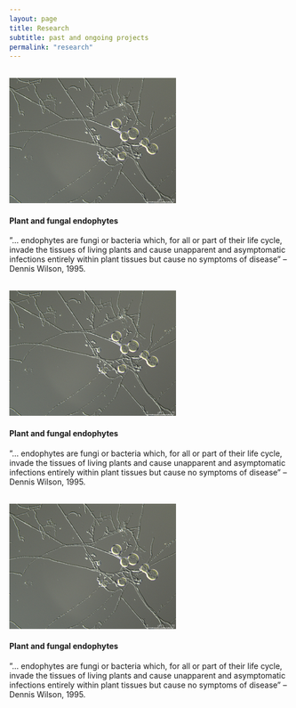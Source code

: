 ```yaml
---
layout: page
title: Research
subtitle: past and ongoing projects
permalink: "research"
---
```

<br>
<div class="container-fluid">
<div class="row">
  <div class="col no-gutters col">
    <a href=""><img src="/assets/img/PI.jpg"></a><br>
    <h4>Plant and fungal endophytes</h4>
    <p>”… endophytes are fungi or bacteria which, for all or part of their life cycle, invade the tissues of living plants and cause unapparent and asymptomatic infections entirely within plant tissues but cause no symptoms of disease” – Dennis Wilson, 1995.</p><br>
  </div>
  <div class="col no-gutters col">
    <a href=""><img src="/assets/img/PI.jpg"></a><br>
    <h4>Plant and fungal endophytes</h4>
    <p>”… endophytes are fungi or bacteria which, for all or part of their life cycle, invade the tissues of living plants and cause unapparent and asymptomatic infections entirely within plant tissues but cause no symptoms of disease” – Dennis Wilson, 1995.</p><br>
  </div>
  <div class="col no-gutters col">
    <a href=""><img src="/assets/img/PI.jpg"></a><br>
    <h4>Plant and fungal endophytes</h4>
    <p>”… endophytes are fungi or bacteria which, for all or part of their life cycle, invade the tissues of living plants and cause unapparent and asymptomatic infections entirely within plant tissues but cause no symptoms of disease” – Dennis Wilson, 1995.</p><br>
  </div>
</div>
<br>
